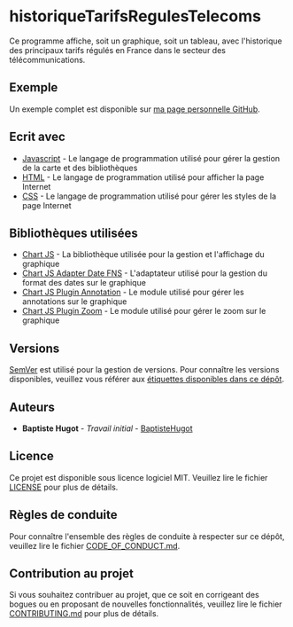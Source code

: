 # historiqueTarifsRegulesTelecoms
Ce programme affiche, soit un graphique, soit un tableau, avec l'historique des principaux tarifs régulés en France dans le secteur des télécommunications.

## Exemple
Un exemple complet est disponible sur [ma page personnelle GitHub](https://baptistehugot.github.io/historiqueTarifsRegulesTelecoms/).

## Ecrit avec
* [Javascript](https://www.ecma-international.org/publications/standards/Ecma-262.htm) - Le langage de programmation utilisé pour gérer la gestion de la carte et des bibliothèques
* [HTML](https://www.w3.org/html/) - Le langage de programmation utilisé pour afficher la page Internet
* [CSS](https://www.w3.org/Style/CSS/) - Le langage de programmation utilisé pour gérer les styles de la page Internet

## Bibliothèques utilisées
* [Chart JS](https://www.chartjs.org/) - La bibliothèque utilisée pour la gestion et l'affichage du graphique
* [Chart JS Adapter Date FNS](https://github.com/chartjs/chartjs-adapter-date-fns) - L'adaptateur utilisé pour la gestion du format des dates sur le graphique
* [Chart JS Plugin Annotation](https://www.chartjs.org/chartjs-plugin-annotation/) - Le module utilisé pour gérer les annotations sur le graphique
* [Chart JS Plugin Zoom](https://www.chartjs.org/chartjs-plugin-zoom/) - Le module utilisé pour gérer le zoom sur le graphique

## Versions
[SemVer](http://semver.org/) est utilisé pour la gestion de versions. Pour connaître les versions disponibles, veuillez vous référer aux [étiquettes disponibles dans ce dépôt](https://github.com/BaptisteHugot/historiqueTarifsRegulesTelecoms/releases/).

## Auteurs
* **Baptiste Hugot** - *Travail initial* - [BaptisteHugot](https://github.com/BaptisteHugot)

## Licence
Ce projet est disponible sous licence logiciel MIT. Veuillez lire le fichier [LICENSE](LICENSE) pour plus de détails.

## Règles de conduite
Pour connaître l'ensemble des règles de conduite à respecter sur ce dépôt, veuillez lire le fichier [CODE_OF_CONDUCT.md](CODE_OF_CONDUCT.md).

## Contribution au projet
Si vous souhaitez contribuer au projet, que ce soit en corrigeant des bogues ou en proposant de nouvelles fonctionnalités, veuillez lire le fichier [CONTRIBUTING.md](CONTRIBUTING.md) pour plus de détails.
